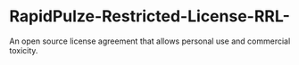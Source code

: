 # RapidPulze-Restricted-License-RRL-
An open source license agreement that allows personal use and commercial toxicity.
